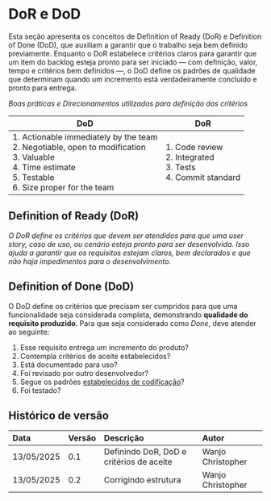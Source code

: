 # DoR e DoD

Esta seção apresenta os conceitos de Definition of Ready (DoR) e Definition of Done (DoD), que auxiliam a garantir que o trabalho seja bem definido previamente. Enquanto o DoR estabelece critérios claros para garantir que um item do backlog esteja pronto para ser iniciado — com definição, valor, tempo e critérios bem definidos —, o DoD define os padrões de qualidade que determinam quando um incremento está verdadeiramente concluído e pronto para entrega.


*Boas práticas e Direcionamentos utilizados para definição dos critérios*

|DoD |DoR|
|----|----|
|1. Actionable immediately by the team<br>2. Negotiable, open to modification<br>3. Valuable <br>4. Time estimate<br>5. Testable <br>6. Size proper for the team<br>| 1. Code review <br>2. Integrated <br>3. Tests <br>4. Commit standard <br>|


## Definition of Ready (DoR)

*O DoR define os critérios que devem ser atendidos para que uma user story, caso de uso, ou cenário esteja pronto para ser desenvolvida. Isso ajuda a garantir que os requisitos estejam claros, bem declarados e que não haja impedimentos para o desenvolvimento.* 

## Definition of Done (DoD)

O DoD define os critérios que precisam ser cumpridos para que uma funcionalidade seja considerada completa, demonstrando **qualidade do requisito produzido**. Para que seja considerado como *Done*, deve atender ao seguinte:

1. Esse requisito entrega um incremento do produto?
1. Contempla critérios de aceite estabelecidos?
1. Está documentado para uso?
1. Foi revisado por outro desenvolvedor?
1. Segue os padrões [estabelecidos de codificação](../../CONTRIBUTING.md)?
1. Foi testado?

## Histórico de versão 
|**Data**|**Versão** |**Descrição** |**Autor**|
| :- | :- | :- | :- |
| 13/05/2025 | 0.1 | Definindo DoR, DoD e critérios de aceite | Wanjo Christopher |
| 13/05/2025 | 0.2 | Corrigindo estrutura | Wanjo Christopher |